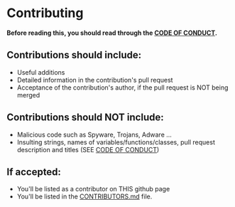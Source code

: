 # Contributing

**Before reading this, you should read through the [CODE OF CONDUCT](https://github.com/BLUEAMETHYST-Studios/pyproj/blob/main/CODE_OF_CONDUCT.md).**

## Contributions should include:

- Useful additions
- Detailed information in the contribution's pull request
- Acceptance of the contribution's author, if the pull request is NOT being merged

## Contributions should NOT include:

- Malicious code such as Spyware, Trojans, Adware ...
- Insulting strings, names of variables/functions/classes, pull request description and titles (SEE [CODE OF CONDUCT](https://github.com/BLUEAMETHYST-Studios/CSS.py/blob/main/CODE_OF_CONDUCT.md))

## If accepted:

- You'll be listed as a contributor on THIS github page
- You'll be listed in the [CONTRIBUTORS.md](https://github.com/BLUEAMETHYST-Studios/CSS.py/blob/main/CONTRIBUTORS.md) file.